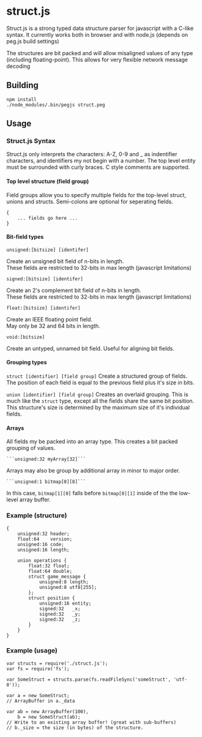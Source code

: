 struct.js
=========

Struct.js is a strong typed data structure parser for javascript with a C-like syntax. 
It currently works both in browser and with node.js (depends on peg.js build settings)

The structures are bit packed and will allow misaligned values of any type 
(including floating-point).  This allows for very flexible network message decoding


Building
--------

	npm install
	./node_modules/.bin/pegjs struct.peg


Usage
-----

### Struct.js Syntax

Struct.js only interprets the characters: A-Z, 0-9 and _ as indentifier characters, and 
identifiers my not begin with a number.  The top level entity must be surrounded with 
curly braces. C style comments are supported.


#### Top level structure (field group)

Field groups allow you to specify multiple fields for the top-level struct, unions 
and structs.  Semi-colons are optional for seperating fields.

	{
		... fields go here ...
	}

#### Bit-field types	

```unsigned:[bitsize] [identifer]```

Create an unsigned bit field of n-bits in length.  
These fields are restricted to 32-bits in max length (javascript limitations)

```signed:[bitsize] [identifer]```

Create an 2's complement bit field of n-bits in length.  
These fields are restricted to 32-bits in max length (javascript limitations)

```float:[bitsize] [identifer]```

Create an IEEE floating point field.  
May only be 32 and 64 bits in length.

``` void:[bitsize] ```

Create an untyped, unnamed bit field. Useful for aligning bit fields.

#### Grouping types

```struct [identifier] [field group]``` 
Create a structured group of fields.  
The position of each field is equal to the previous field plus it's size in bits.

```union [identifier] [field group]```
Creates an overlaid grouping.  This is much like the ```struct``` type, except 
all the fields share the same bit position.  This structure's size is determined
by the maximum size of it's individual fields.

#### Arrays

All fields my be packed into an array type.  This creates a bit packed grouping of values.

	```unsigned:32 myArray[32]```

Arrays may also be group by additional array in minor to major order.

 	```unsigned:1 bitmap[8][8]```

In this case, ```bitmap[1][0]``` falls before ```bitmap[0][1]``` inside of the the low-level
array buffer.

### Example (structure)

	{
		unsigned:32 header;
		float:64 	version;
		unsigned:16 code;
		unsigned:16	length;

		union operations {
			float:32 float;
			float:64 double;
			struct game_message {
				unsigned:8 length;
				unsigned:8 utf8[255];
			};
			struct position {
				unsigned:16 entity;
				signed:32	_x;
				signed:32	_y;
				signed:32	_z;
			}
		}
	}

### Example (usage)

	var structs = require('./struct.js');
	var fs = require('fs');

	var SomeStruct = structs.parse(fs.readFileSync('someStruct', 'utf-8'));

	var a = new SomeStruct;
	// ArrayBuffer in a._data

	var ab = new ArrayBuffer(100),
		b = new SomeStruct(ab);
	// Write to an existing array buffer! (great with sub-buffers)
	// b._size = the size (in bytes) of the structure.
